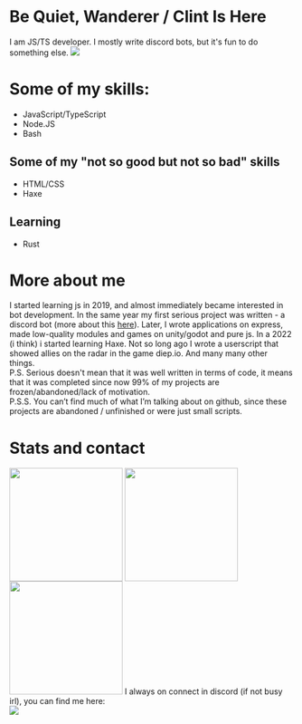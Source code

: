 [//]: # (Is This a Diabarha Reference?)
# Be Quiet, Wanderer / Clint Is Here

I am JS/TS developer. I mostly write discord bots, but it's fun to do something else. <a target="_blank" href="https://wakatime.com/@ClintFlames"><img src="https://wakatime.com/badge/user/3e783793-7e39-46f3-a49b-560625ddc898.svg?style=flat"></a>

# Some of my skills:
- JavaScript/TypeScript
- Node.JS
- Bash

## Some of my "not so good but not so bad" skills
- HTML/CSS
- Haxe

## Learning
- Rust

# More about me
I started learning js in 2019, and almost immediately became interested in bot development. In the same year my first serious project was written - a discord bot (more about this [here](https://github.com/ClintFlames/asoul-r)). Later, I wrote applications on express, made low-quality modules and games on unity/godot and pure js. In a 2022 (i think) i started learning Haxe. Not so long ago I wrote a userscript that showed allies on the radar in the game diep.io. And many many other things.<br>
P.S. Serious doesn't mean that it was well written in terms of code, it means that it was completed since now 99% of my projects are frozen/abandoned/lack of motivation.<br>
P.S.S. You can’t find much of what I’m talking about on github, since these projects are abandoned / unfinished or were just small scripts.

# Stats and contact

<span>
	<img height="200" align="center" src="https://github-readme-stats.vercel.app/api?username=ClintFlames&title_color=f44&text_color=fff&icon_color=f66&border_color=111117&bg_color=222227&border_radius=4.5&card_width=400&rank_icon=default&show_icons=true&line_height=25&custom_title=My%20Github%20Stats&text_bold=true&ring_color=9b2d30&number_format=long">
	<img height="200" align="center" src="https://github-readme-stats.vercel.app/api/top-langs/?username=ClintFlames&title_color=f44&text_color=fff&border_color=111117&bg_color=222227&border_radius=4.5&layout=donut&langs_count=5&custom_title=My%20Most%20Used%20Languages">
</span>
<img height="200" src="https://github-readme-stats.vercel.app/api/wakatime?username=ClintFlames&title_color=f44&text_color=fff&border_color=111117&bg_color=222227&border_radius=4.5&custom_title=My%20Wakatime%20Stats&layout=compact&langs_count=12">
I always on connect in discord (if not busy irl), you can find me here:<br>
<a target="_blank" href="https://discord.gg/d4rKqZs"><img src="https://invidget.switchblade.xyz/d4rKqZs?theme=dark"></a>

